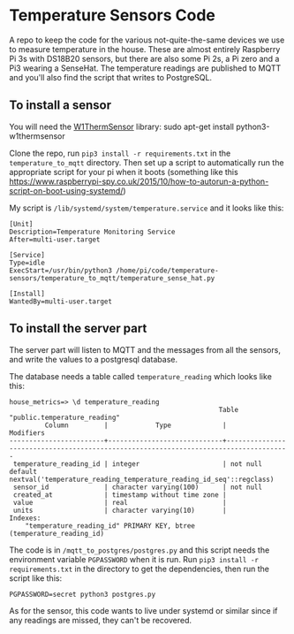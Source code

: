 # Temperature Sensors Code

A repo to keep the code for the various not-quite-the-same devices we use to measure temperature in the house.  These are almost entirely Raspberry Pi 3s with DS18B20 sensors, but there are also some Pi 2s, a Pi zero and a Pi3 wearing a SenseHat.  The temperature readings are published to MQTT and you'll also find the script that writes to PostgreSQL.

## To install a sensor

You will need the [W1ThermSensor](https://github.com/timofurrer/w1thermsensor) library: sudo apt-get install python3-w1thermsensor

Clone the repo, run `pip3 install -r requirements.txt` in the `temperature_to_mqtt` directory.  Then set up a script to automatically run the appropriate script for your pi when it boots (something like this https://www.raspberrypi-spy.co.uk/2015/10/how-to-autorun-a-python-script-on-boot-using-systemd/)

My script is `/lib/systemd/system/temperature.service` and it looks like this:

```
[Unit]
Description=Temperature Monitoring Service
After=multi-user.target

[Service]
Type=idle
ExecStart=/usr/bin/python3 /home/pi/code/temperature-sensors/temperature_to_mqtt/temperature_sense_hat.py

[Install]
WantedBy=multi-user.target

```

## To install the server part

The server part will listen to MQTT and the messages from all the sensors, and write the values to a postgresql database.

The database needs a table called `temperature_reading` which looks like this:

```
house_metrics=> \d temperature_reading
                                                     Table "public.temperature_reading"
         Column         |            Type             |                                      Modifiers                                       
------------------------+-----------------------------+--------------------------------------------------------------------------------------
 temperature_reading_id | integer                     | not null default nextval('temperature_reading_temperature_reading_id_seq'::regclass)
 sensor_id              | character varying(100)      | not null
 created_at             | timestamp without time zone | 
 value                  | real                        | 
 units                  | character varying(10)       | 
Indexes:
    "temperature_reading_id" PRIMARY KEY, btree (temperature_reading_id)

```

The code is in `/mqtt_to_postgres/postgres.py` and this script needs the environment variable `PGPASSWORD` when it is run.  Run `pip3 install -r requirements.txt` in the directory to get the dependencies, then run the script like this:

```
PGPASSWORD=secret python3 postgres.py
```

As for the sensor, this code wants to live under systemd or similar since if any readings are missed, they can't be recovered.


